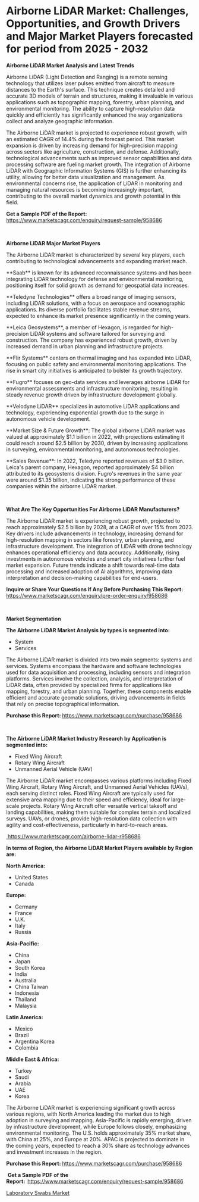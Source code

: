 <p><h1>Airborne LiDAR Market: Challenges, Opportunities, and Growth Drivers and Major Market Players forecasted for period from 2025 - 2032</h1></p><p><strong>Airborne LiDAR Market Analysis and Latest Trends</strong></p>
<p><p>Airborne LiDAR (Light Detection and Ranging) is a remote sensing technology that utilizes laser pulses emitted from aircraft to measure distances to the Earth's surface. This technique creates detailed and accurate 3D models of terrain and structures, making it invaluable in various applications such as topographic mapping, forestry, urban planning, and environmental monitoring. The ability to capture high-resolution data quickly and efficiently has significantly enhanced the way organizations collect and analyze geographic information.</p><p>The Airborne LiDAR market is projected to experience robust growth, with an estimated CAGR of 14.4% during the forecast period. This market expansion is driven by increasing demand for high-precision mapping across sectors like agriculture, construction, and defense. Additionally, technological advancements such as improved sensor capabilities and data processing software are fueling market growth. The integration of Airborne LiDAR with Geographic Information Systems (GIS) is further enhancing its utility, allowing for better data visualization and management. As environmental concerns rise, the application of LiDAR in monitoring and managing natural resources is becoming increasingly important, contributing to the overall market dynamics and growth potential in this field.</p></p>
<p><strong>Get a Sample PDF of the Report:&nbsp;</strong> <a href="https://www.marketscagr.com/enquiry/request-sample/958686?utm_campaign=1868&utm_medium=2&utm_source=Github&utm_content=ia&utm_term=17022025&utm_id=airborne-lidar">https://www.marketscagr.com/enquiry/request-sample/958686</a></p>
<p>&nbsp;</p>
<p><strong>Airborne LiDAR Major Market Players</strong></p>
<p><p>The Airborne LiDAR market is characterized by several key players, each contributing to technological advancements and expanding market reach. </p><p>**Saab** is known for its advanced reconnaissance systems and has been integrating LiDAR technology for defense and environmental monitoring, positioning itself for solid growth as demand for geospatial data increases.</p><p>**Teledyne Technologies** offers a broad range of imaging sensors, including LiDAR solutions, with a focus on aerospace and oceanographic applications. Its diverse portfolio facilitates stable revenue streams, expected to enhance its market presence significantly in the coming years.</p><p>**Leica Geosystems**, a member of Hexagon, is regarded for high-precision LiDAR systems and software tailored for surveying and construction. The company has experienced robust growth, driven by increased demand in urban planning and infrastructure projects.</p><p>**Flir Systems** centers on thermal imaging and has expanded into LiDAR, focusing on public safety and environmental monitoring applications. The rise in smart city initiatives is anticipated to bolster its growth trajectory.</p><p>**Fugro** focuses on geo-data services and leverages airborne LiDAR for environmental assessments and infrastructure monitoring, resulting in steady revenue growth driven by infrastructure development globally.</p><p>**Velodyne LiDAR** specializes in automotive LiDAR applications and technology, experiencing exponential growth due to the surge in autonomous vehicle development.</p><p>**Market Size & Future Growth**: The global airborne LiDAR market was valued at approximately $1.1 billion in 2022, with projections estimating it could reach around $2.5 billion by 2030, driven by increasing applications in surveying, environmental monitoring, and autonomous technologies.</p><p>**Sales Revenue**: In 2022, Teledyne reported revenues of $3.0 billion. Leica's parent company, Hexagon, reported approximately $4 billion attributed to its geosystems division. Fugro's revenues in the same year were around $1.35 billion, indicating the strong performance of these companies within the airborne LiDAR market.</p></p>
<p>&nbsp;</p>
<p><strong>What Are The Key Opportunities For Airborne LiDAR Manufacturers?</strong></p>
<p><p>The Airborne LiDAR market is experiencing robust growth, projected to reach approximately $2.5 billion by 2028, at a CAGR of over 15% from 2023. Key drivers include advancements in technology, increasing demand for high-resolution mapping in sectors like forestry, urban planning, and infrastructure development. The integration of LiDAR with drone technology enhances operational efficiency and data accuracy. Additionally, rising investments in autonomous vehicles and smart city initiatives further fuel market expansion. Future trends indicate a shift towards real-time data processing and increased adoption of AI algorithms, improving data interpretation and decision-making capabilities for end-users.</p></p>
<p><strong>Inquire or Share Your Questions If Any Before Purchasing This Report:</strong> <a href="https://www.marketscagr.com/enquiry/pre-order-enquiry/958686?utm_campaign=1868&utm_medium=2&utm_source=Github&utm_content=ia&utm_term=17022025&utm_id=airborne-lidar">https://www.marketscagr.com/enquiry/pre-order-enquiry/958686</a></p>
<p>&nbsp;</p>
<p><strong>Market Segmentation</strong></p>
<p><strong>The Airborne LiDAR Market Analysis by types is segmented into:</strong></p>
<p><ul><li>System</li><li>Services</li></ul></p>
<p><p>The Airborne LiDAR market is divided into two main segments: systems and services. Systems encompass the hardware and software technologies used for data acquisition and processing, including sensors and integration platforms. Services involve the collection, analysis, and interpretation of LiDAR data, often provided by specialized firms for applications like mapping, forestry, and urban planning. Together, these components enable efficient and accurate geomatic solutions, driving advancements in fields that rely on precise topographical information.</p></p>
<p><strong>Purchase this Report:&nbsp;</strong><a href="https://www.marketscagr.com/purchase/958686?utm_campaign=1868&utm_medium=2&utm_source=Github&utm_content=ia&utm_term=17022025&utm_id=airborne-lidar">https://www.marketscagr.com/purchase/958686</a></p>
<p>&nbsp;</p>
<p><strong>The Airborne LiDAR Market Industry Research by Application is segmented into:</strong></p>
<p><ul><li>Fixed Wing Aircraft</li><li>Rotary Wing Aircraft</li><li>Unmanned Aerial Vehicle (UAV)</li></ul></p>
<p><p>The Airborne LiDAR market encompasses various platforms including Fixed Wing Aircraft, Rotary Wing Aircraft, and Unmanned Aerial Vehicles (UAVs), each serving distinct roles. Fixed Wing Aircraft are typically used for extensive area mapping due to their speed and efficiency, ideal for large-scale projects. Rotary Wing Aircraft offer versatile vertical takeoff and landing capabilities, making them suitable for complex terrain and localized surveys. UAVs, or drones, provide high-resolution data collection with agility and cost-effectiveness, particularly in hard-to-reach areas.</p></p>
<p><a href="https://www.marketscagr.com/airborne-lidar-r958686?utm_campaign=1868&utm_medium=2&utm_source=Github&utm_content=ia&utm_term=17022025&utm_id=airborne-lidar">&nbsp;https://www.marketscagr.com/airborne-lidar-r958686</a></p>
<p><strong>In terms of Region, the Airborne LiDAR Market Players available by Region are:</strong></p>
<p>
    <p> <strong> North America: </strong>
        <ul>
            <li>United States</li>
            <li>Canada</li>
        </ul>
        </p> 
    <p> <strong> Europe: </strong>
        <ul>
            <li>Germany</li>
            <li>France</li>
            <li>U.K.</li>
            <li>Italy</li>
            <li>Russia</li>
        </ul>
        </p> 
    <p> <strong> Asia-Pacific: </strong>
        <ul>
            <li>China</li>
            <li>Japan</li>
            <li>South Korea</li>
            <li>India</li>
            <li>Australia</li>
            <li>China Taiwan</li>
            <li>Indonesia</li>
            <li>Thailand</li>
            <li>Malaysia</li>
        </ul>
        </p> 
    <p> <strong> Latin America: </strong>
        <ul>
            <li>Mexico</li>
            <li>Brazil</li>
            <li>Argentina Korea</li>
            <li>Colombia</li>
        </ul>
        </p> 
    <p> <strong> Middle East & Africa: </strong>
        <ul>
            <li>Turkey</li>
            <li>Saudi</li>
            <li>Arabia</li>
            <li>UAE</li>
            <li>Korea</li>
        </ul>
    </p>
    </p>
<p><p>The Airborne LiDAR market is experiencing significant growth across various regions, with North America leading the market due to high adoption in surveying and mapping. Asia-Pacific is rapidly emerging, driven by infrastructure development, while Europe follows closely, emphasizing environmental monitoring. The U.S. holds approximately 35% market share, with China at 25%, and Europe at 20%. APAC is projected to dominate in the coming years, expected to reach a 30% share as technology advances and investment increases in the region.</p></p>
<p><strong>Purchase this Report: </strong><a href="https://www.marketscagr.com/purchase/958686?utm_campaign=1868&utm_medium=2&utm_source=Github&utm_content=ia&utm_term=17022025&utm_id=airborne-lidar">https://www.marketscagr.com/purchase/958686</a></p>
<p>&nbsp;<strong>Get a Sample PDF of the Report:&nbsp;&nbsp;</strong><a href="https://www.marketscagr.com/enquiry/request-sample/958686?utm_campaign=1868&utm_medium=2&utm_source=Github&utm_content=ia&utm_term=17022025&utm_id=airborne-lidar">https://www.marketscagr.com/enquiry/request-sample/958686</a></p>
<p><strong></strong></p>
<p><p><a href="https://github.com/Krish2023na/Market-Research-Report-List-7/blob/main/laboratory-swabs-market.md?utm_campaign=1868&utm_medium=2&utm_source=Github&utm_content=ia&utm_term=17022025&utm_id=airborne-lidar">Laboratory Swabs Market</a></p></p>